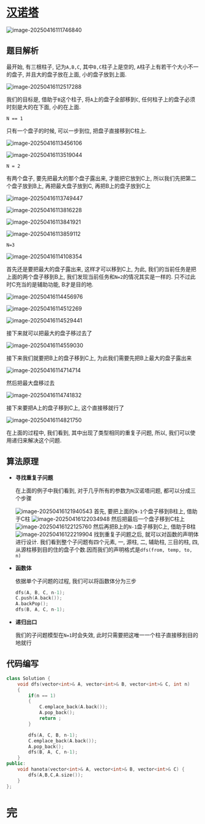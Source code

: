 # [汉诺塔](https://leetcode.cn/problems/hanota-lcci/)

![image-20250416111746840](https://md-wind.oss-cn-nanjing.aliyuncs.com/md/20250416111746937.png)

## 题目解析

最开始, 有三根柱子, 记为`A,B,C`, 其中`B,C`柱子上是空的, `A`柱子上有若干个大小不一的盘子, 并且大的盘子放在上面, 小的盘子放到上面.

![image-20250416112517288](https://md-wind.oss-cn-nanjing.aliyuncs.com/md/20250416112517417.png)

我们的目标是, 借助于`B`这个柱子, 将`A`上的盘子全部移到`C`, 任何柱子上的盘子必须时刻是大的在下面, 小的在上面.

`N == 1`

只有一个盘子的时候, 可以一步到位, 把盘子直接移到C柱上.

![image-20250416113456106](https://md-wind.oss-cn-nanjing.aliyuncs.com/md/20250416113456159.png)

![image-20250416113519044](https://md-wind.oss-cn-nanjing.aliyuncs.com/md/20250416113519153.png)

`N = 2`

有两个盘子, 要先把最大的那个盘子露出来, 才能把它放到C上, 所以我们先把第二个盘子放到B上, 再把最大盘子放到C, 再把B上的盘子放到C上

![image-20250416113749447](https://md-wind.oss-cn-nanjing.aliyuncs.com/md/20250416113749486.png)

![image-20250416113816228](https://md-wind.oss-cn-nanjing.aliyuncs.com/md/20250416113816292.png)

![image-20250416113841921](https://md-wind.oss-cn-nanjing.aliyuncs.com/md/20250416113841984.png)

![image-20250416113859112](https://md-wind.oss-cn-nanjing.aliyuncs.com/md/20250416113859161.png)

`N=3`

![image-20250416114108354](https://md-wind.oss-cn-nanjing.aliyuncs.com/md/20250416114108401.png)

首先还是要把最大的盘子露出来, 这样才可以移到C上, 为此, 我们的当前任务是把上面的两个盘子移到B上, 我们发现当前任务和`N=2`的情况其实是一样的. 只不过此时C充当的是辅助功能, B才是目的地.

![image-20250416114456976](https://md-wind.oss-cn-nanjing.aliyuncs.com/md/20250416114457044.png)

![image-20250416114512269](https://md-wind.oss-cn-nanjing.aliyuncs.com/md/20250416114512335.png)

![image-20250416114529441](https://md-wind.oss-cn-nanjing.aliyuncs.com/md/20250416114529509.png)

接下来就可以把最大的盘子移过去了

![image-20250416114559030](https://md-wind.oss-cn-nanjing.aliyuncs.com/md/20250416114559101.png)

接下来我们就要把B上的盘子移到C上, 为此我们需要先把B上最大的盘子露出来

![image-20250416114714714](https://md-wind.oss-cn-nanjing.aliyuncs.com/md/20250416114714770.png)

然后把最大盘移过去

![image-20250416114741832](https://md-wind.oss-cn-nanjing.aliyuncs.com/md/20250416114741898.png)

接下来要把A上的盘子移到C上, 这个直接移就行了

![image-20250416114821750](https://md-wind.oss-cn-nanjing.aliyuncs.com/md/20250416114821798.png)

在上面的过程中, 我们看到, 其中出现了类型相同的重复子问题, 所以, 我们可以使用递归来解决这个问题.

## 算法原理

- **寻找重复子问题**

  在上面的例子中我们看到, 对于几乎所有的参数为`N`汉诺塔问题, 都可以分成三个步骤

  ![image-20250416121940543](https://md-wind.oss-cn-nanjing.aliyuncs.com/md/20250416121940583.png)
  首先, 要把上面的`N-1`个盘子移到B柱上, 借助于C柱
  ![image-20250416122034948](https://md-wind.oss-cn-nanjing.aliyuncs.com/md/20250416122034987.png)
  然后把最后一个盘子移到C柱上
  ![image-20250416122125760](https://md-wind.oss-cn-nanjing.aliyuncs.com/md/20250416122125796.png)
  然后再把B上的`N-1`盘子移到C上, 借助于B柱
  ![image-20250416122219904](https://md-wind.oss-cn-nanjing.aliyuncs.com/md/20250416122219949.png)
  找到重复子问题之后, 就可以对函数的声明体进行设计. 我们看到整个子问题有四个元素, 一, 源柱, 二, 辅助柱, 三目的柱, 四, 从源柱移到目的住的盘子个数.因而我们的声明格式是`dfs(from, temp, to, n)`
  
- **函数体**

  依据单个子问题的过程, 我们可以将函数体分为三步

  ```cpp
  dfs(A, B, C, n-1);
  C.push(A.back());
  A.backPop();
  dfs(B, A, C, n-1);
  ```

- **递归出口**

  我们的子问题模型在`N=1`时会失效, 此时只需要把这唯一一个柱子直接移到目的地就行

## 代码编写

```cpp
class Solution {
    void dfs(vector<int>& A, vector<int>& B, vector<int>& C, int n)
    {
        if(n == 1)
        {
            C.emplace_back(A.back());
            A.pop_back();
            return ;
        }

        dfs(A, C, B, n-1);
        C.emplace_back(A.back());
        A.pop_back();
        dfs(B, A, C, n-1);
    }
public:
    void hanota(vector<int>& A, vector<int>& B, vector<int>& C) {
        dfs(A,B,C,A.size());
    }
};
```

# 完